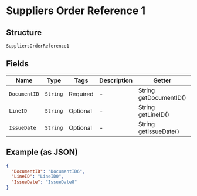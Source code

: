 
# Suppliers Order Reference 1

## Structure

`SuppliersOrderReference1`

## Fields

| Name | Type | Tags | Description | Getter | Setter |
|  --- | --- | --- | --- | --- | --- |
| `DocumentID` | `String` | Required | - | String getDocumentID() | setDocumentID(String documentID) |
| `LineID` | `String` | Optional | - | String getLineID() | setLineID(String lineID) |
| `IssueDate` | `String` | Optional | - | String getIssueDate() | setIssueDate(String issueDate) |

## Example (as JSON)

```json
{
  "DocumentID": "DocumentID6",
  "LineID": "LineID0",
  "IssueDate": "IssueDate8"
}
```

